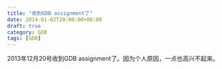 ```yaml
---
title: "收到GDB assignment了"
date: 2014-01-02T20:00:00+08:00
draft: true
category: GDB
tags: [GDB]
---
```


2013年12月20号收到GDB assignment了。因为个人原因，一点也高兴不起来。